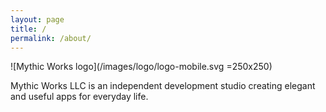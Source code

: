 ```yaml
---
layout: page
title: /
permalink: /about/
---
```


![Mythic Works logo](/images/logo/logo-mobile.svg =250x250)

Mythic Works LLC is an independent development studio creating elegant and useful apps for everyday life.
